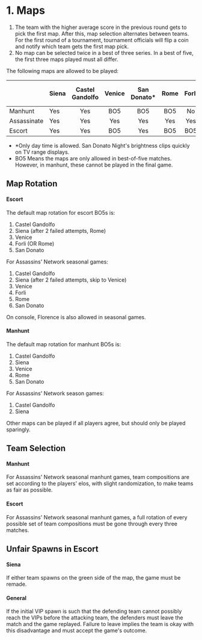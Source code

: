 # 1. Maps

1. The team with the higher average score in the previous round gets to pick the first map. After this, map selection alternates between teams. For the first round of a tournament, tournament officials will flip a coin and notify which team gets the first map pick.
2. No map can be selected twice in a best of three series. In a best of five, the first three maps played must all differ.

The following maps are allowed to be played:

|             | Siena | Castel Gandolfo | Venice | San Donato\* | Rome | Forli | Florence | Mont St-Michel | Pienza | Alhambra | Monteriggioni |
| ----------- | ----- | :-------------: | :----: | :----------: | :--: | :---: | :------: | :------------: | :----: | :------: | :-----------: |
| Manhunt     | Yes   |       Yes       |   BO5  |      BO5     |  BO5 |   No  |    No    |       No       |   No   |    No    |       No      |
| Assassinate | Yes   |       Yes       |   Yes  |      Yes     |  Yes |  Yes  |    Yes   |       Yes      |   No   |    No    |       No      |
| Escort      | Yes   |       Yes       |   BO5  |      Yes     |  BO5 |  BO5  |    BO5   |       No       |   No   |    No    |       No      |

* \*Only day time is allowed. San Donato Night's brightness clips quickly on TV range displays.
* BO5 Means the maps are only allowed in best-of-five matches. However, in manhunt, these cannot be played in the final game.

## Map Rotation

#### Escort

The default map rotation for escort BO5s is:

1. Castel Gandolfo
2. Siena (after 2 failed attempts, Rome)
3. Venice
4. Forli (OR Rome)
5. San Donato

For Assassins' Network seasonal games:

1. Castel Gandolfo
2. Siena (after 2 failed attempts, skip to Venice)
3. Venice
4. Forli
5. Rome
6. San Donato

On console, Florence is also allowed in seasonal games.

#### Manhunt

The default map rotation for manhunt BO5s is:

1. Castel Gandolfo
2. Siena
3. Venice
4. Rome
5. San Donato

For Assassins' Network season games:

1. Castel Gandolfo
2. Siena

Other maps can be played if all players agree, but should only be played sparingly.&#x20;

## Team Selection

#### Manhunt

For Assassins' Network seasonal manhunt games, team compositions are set according to the players' elos, with slight randomization, to make teams as fair as possible.

#### Escort

For Assassins' Network seasonal manhunt games, a full rotation of every possible set of team compositions must be gone through every three matches.

## Unfair Spawns in Escort

#### Siena

If either team spawns on the green side of the map, the game must be remade.

#### General

If the initial VIP spawn is such that the defending team cannot possibly reach the VIPs before the attacking team, the defenders must leave the match and the game replayed. Failure to leave implies the team is okay with this disadvantage and must accept the game's outcome.

